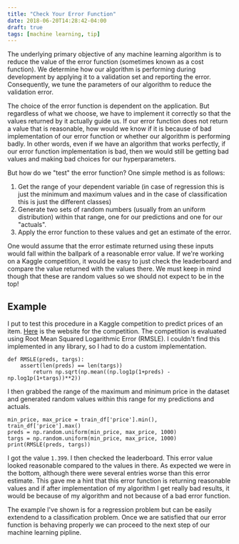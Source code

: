 ```yaml
---
title: "Check Your Error Function"
date: 2018-06-20T14:28:42-04:00
draft: true
tags: [machine learning, tip]
---
```


The underlying primary objective of any machine learning algorithm is to reduce the value of the error function (sometimes known as a cost function). We determine how our algorithm is performing during development by applying it to a validation set and reporting the error. Consequently, we tune the parameters of our algorithm to reduce the validation error.

The choice of the error function is dependent on the application. But regardless of what we choose, we have to implement it correctly so that the values returned by it actually guide us. If our error function does not return a value that is reasonable, how would we know if it is because of bad implementation of our error function or whether our algorithm is performing badly. In other words, even if we have an algorithm that works perfectly, if our error function implementation is bad, then
we would still be getting bad values and making bad choices for our hyperparameters.

But how do we "test" the error function? One simple method is as follows:

1. Get the range of your dependent variable (in case of regression this is just the minimum and maximum values and in the case of classification this is just the different classes)
2. Generate two sets of random numbers (usually from an uniform distribution) within that range, one for our predictions and one for our "actuals".
3. Apply the error function to these values and get an estimate of the error.

One would assume that the error estimate returned using these inputs would fall within the ballpark of a reasonable error value. If we're working on a Kaggle competition, it would be easy to just check the leaderboard and compare the value returned with the values there. We must keep in mind though that these are random values so we should not expect to be in the top!

## Example

I put to test this procedure in a Kaggle competition to predict prices of an item. [Here](https://www.kaggle.com/c/mercari-price-suggestion-challenge) is the website for the competition. The competition is evaluated using Root Mean Squared Logarithmic Error (RMSLE). I couldn't find this implemented in any library, so I had to do a custom implementation.

```
def RMSLE(preds, targs):
    assert(len(preds) == len(targs))
        return np.sqrt(np.mean((np.log1p(1+preds) - np.log1p(1+targs))**2))
```

I then grabbed the range of the maximum and minimum price in the dataset and generated random values within this range for my predictions and actuals.

```
min_price, max_price = train_df['price'].min(), train_df['price'].max()
preds = np.random.uniform(min_price, max_price, 1000)
targs = np.random.uniform(min_price, max_price, 1000)
print(RMSLE(preds, targs))
```

I got the value `1.399`. I then checked the leaderboard. This error value looked reasonable compared to the values in there. As expected we were in the bottom, although there were several entries worse than this error estimate. This gave me a hint that this error function is returning reasonable values and if after implementation of my algorithm I get really bad results, it would be because of my algorithm and not because of a bad error function.

The example I've shown is for a regression problem but can be easily extendend to a classification problem. Once we are satisfied that our error function is behaving properly we can proceed to the next step of our machine learning pipline.

